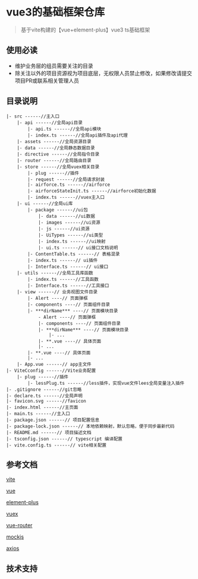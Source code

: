 # vue3的基础框架仓库

> 基于vite构建的【vue+element-plus】vue3 ts基础框架

## 使用必读

* 维护业务层的组员需要关注的目录
* 除关注以外的项目资源视为项目底层，无权限人员禁止修改，如果修改请提交项目PR或联系相关管理人员

## 目录说明

```
|- src ------//主入口
    |- api ------//全局api目录
        |- api.ts ------//全局api模块
        |- index.ts ------//全局api插件及api代理
    |- assets ------//全局资源目录
    |- data ------//全局静态数据目录
    |- directive ------//全局指令目录
    |- router ------//全局路由目录
    |- store ------//全局vuex相关目录
        |- plug ------//插件
        |- request ------//全局请求封装
        |- airforce.ts ------//airforce
        |- airforceStateInit.ts ------//airforce初始化数据
        |- index.ts ------//vuex主入口
    |- ui ------//全局ui库
        |- package ------//ui包
            |- data ------//ui数据
            |- images ------//ui资源
            |- js ------//ui资源
            |- UiTypes ------//ui类型
            |- index.ts ------//ui映射
            |- ui.ts ------// ui接口文档说明
        |- ContentTable.ts ------// 表格混录
        |- index.ts ------// ui插件
        |- Interface.ts ------// ui接口
    |- utils ------//全局工具库函数
        |- index.ts ------//工具函数
        |- Interface.ts ------//工具接口
    |- view ------// 业务视图文件目录
        |- Alert ----// 页面弹框
        |- components ----// 页面组件目录
        |- ***dirName*** ----// 页面模块目录
            - Alert ----// 页面弹框
            |- components ----// 页面组件目录
            |- ***dirName*** ----// 页面模块目录
                |- ...
            |- **.vue ----// 具体页面
            |- ...
        |- **.vue ----// 具体页面
        |- ...
    |- App.vue ------// app主文件
|- ViteCconfig ------//Vite业务配置
    |- plug ------//插件
        |- lessPlug.ts ------//less插件，实现vue文件lees全局变量注入插件
|- .gitignore ------//git忽略
|- declare.ts ------//全局声明
|- favicon.svg ------//favicon
|- index.html ------//主页面
|- main.ts ------//主入口
|- package.json ------// 项目配置信息
|- package-lock.json ------// 本地依赖映射，默认忽略，便于同步最新代码
|- README.md ------// 项目描述文档
|- tsconfig.json ------// typescript 编译配置
|- vite.config.ts ------// vite相关配置
```
## 参考文档

[vite](https://v3.cn.vuejs.org/)

[vue](https://v3.cn.vuejs.org/)

[element-plus](https://element-plus.gitee.io/zh-CN/)

[vuex](https://next.vuex.vuejs.org/)

[vue-router](https://next.router.vuejs.org/zh/)

[mockjs](http://mockjs.com/)

[axios](http://www.axios-js.com/)

## 技术支持